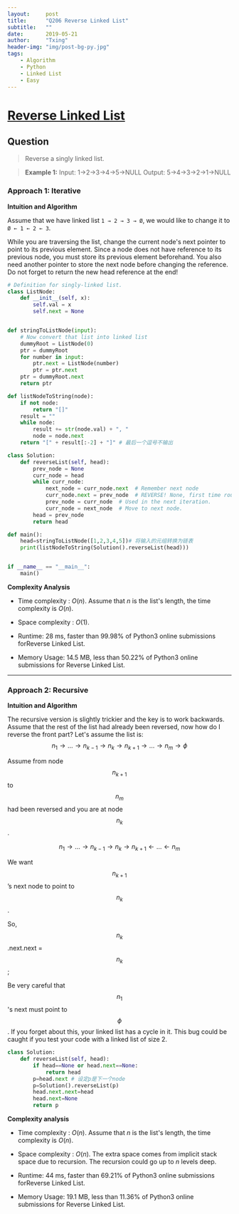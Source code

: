 ```yaml
---
layout:     post
title:      "Q206 Reverse Linked List"
subtitle:   ""
date:       2019-05-21
author:     "Txing"
header-img: "img/post-bg-py.jpg"
tags:
    - Algorithm
    - Python
    - Linked List
    - Easy
---
```


# [Reverse Linked List](<https://leetcode.com/problems/reverse-linked-list/>)

## Question

> Reverse a singly linked list.

> **Example 1:**
> Input: 1->2->3->4->5->NULL
> Output: 5->4->3->2->1->NULL

### Approach 1: Iterative

**Intuition and Algorithm**

Assume that we have linked list `1 → 2 → 3 → Ø`, we would like to change it to `Ø ← 1 ← 2 ← 3`.

While you are traversing the list, change the current node's next pointer to point to its previous element. Since a node does not have reference to its previous node, you must store its previous element beforehand. You also need another pointer to store the next node before changing the reference. Do not forget to return the new head reference at the end!

```python
# Definition for singly-linked list.
class ListNode:
    def __init__(self, x):
        self.val = x
        self.next = None


def stringToListNode(input):
    # Now convert that list into linked list
    dummyRoot = ListNode(0)
    ptr = dummyRoot
    for number in input:
        ptr.next = ListNode(number)
        ptr = ptr.next
    ptr = dummyRoot.next
    return ptr

def listNodeToString(node):
    if not node:
        return "[]"
    result = ""
    while node:
        result += str(node.val) + ", "
        node = node.next
    return "[" + result[:-2] + "]" # 最后一个逗号不输出

class Solution:
    def reverseList(self, head):
        prev_node = None
        curr_node = head
        while curr_node:
            next_node = curr_node.next  # Remember next node
            curr_node.next = prev_node  # REVERSE! None, first time round.
            prev_node = curr_node  # Used in the next iteration.
            curr_node = next_node  # Move to next node.
        head = prev_node
        return head

def main():
    head=stringToListNode([1,2,3,4,5])# 将输入的元组转换为链表
    print(listNodeToString(Solution().reverseList(head)))


if __name__ == "__main__":
    main()
```

**Complexity Analysis**

- Time complexity : *O*(*n*). Assume that *n* is the list's length, the time complexity is *O*(*n*).

- Space complexity : *O*(1).

  

- Runtime: 28 ms, faster than 99.98% of Python3 online submissions forReverse Linked List.

- Memory Usage: 14.5 MB, less than 50.22% of Python3 online submissions for Reverse Linked List.

---

### Approach 2: Recursive

**Intuition and Algorithm**

The recursive version is slightly trickier and the key is to work backwards. Assume that the rest of the list had already been reversed, now how do I reverse the front part? Let's assume the list is: $$n_1 \to … \to n_{k-1} \to n_k \to n_{k+1} \to … \to n_m \to \phi​$$

Assume from node $$n_{k+1}$$ to $$n_m$$ had been reversed and you are at node $$n_k$$.

$$n_1 \to … \to n_{k-1} \to n_k \to n_{k+1} \leftarrow … \leftarrow n_m$$

We want $$n_{k+1}$$’s next node to point to $$n_k$$.

So, $$n_k$$.next.next = $$n_k​$$;

Be very careful that $$n_1$$'s next must point to $$\phi​$$. If you forget about this, your linked list has a cycle in it. This bug could be caught if you test your code with a linked list of size 2.

```python
class Solution:
    def reverseList(self, head):
        if head==None or head.next==None:
            return head
        p=head.next # 设定p是下一个node
        p=Solution().reverseList(p)
        head.next.next=head
        head.next=None
        return p
```

**Complexity analysis**

- Time complexity :  *O*(*n*). Assume that *n* is the list's length, the time complexity is *O*(*n*).

- Space complexity : *O*(*n*). The extra space comes from implicit stack space due to recursion. The recursion could go up to *n* levels deep.

  

- Runtime: 44 ms, faster than 69.21% of Python3 online submissions forReverse Linked List.
- Memory Usage: 19.1 MB, less than 11.36% of Python3 online submissions for Reverse Linked List.